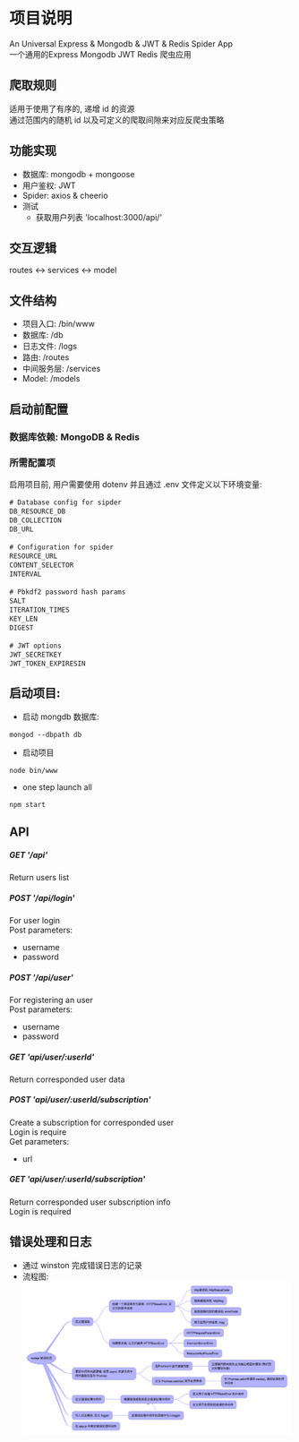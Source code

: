 # 项目说明
An Universal Express & Mongodb & JWT & Redis Spider App<br>
一个通用的Express Mongodb JWT Redis 爬虫应用

## 爬取规则
适用于使用了有序的, 递增 id 的资源\
通过范围内的随机 id 以及可定义的爬取间隙来对应反爬虫策略

## 功能实现
  * 数据库: mongodb + mongoose
  * 用户鉴权: JWT
  * Spider: axios & cheerio
  * 测试
    * 获取用户列表 'localhost:3000/api/'

## 交互逻辑
routes <-> services <-> model

## 文件结构
* 项目入口: /bin/www
* 数据库: /db
* 日志文件: /logs
* 路由: /routes
* 中间服务层: /services
* Model: /models

## 启动前配置
### 数据库依赖:  MongoDB & Redis

### 所需配置项
启用项目前, 用户需要使用 dotenv 并且通过 .env 文件定义以下环境变量:

~~~
# Database config for sipder
DB_RESOURCE_DB
DB_COLLECTION
DB_URL

# Configuration for spider
RESOURCE_URL
CONTENT_SELECTOR
INTERVAL

# Pbkdf2 password hash params
SALT
ITERATION_TIMES
KEY_LEN
DIGEST

# JWT options
JWT_SECRETKEY
JWT_TOKEN_EXPIRESIN
~~~




## 启动项目:
* 启动 mongdb 数据库:
~~~
mongod --dbpath db
~~~
* 启动项目
~~~
node bin/www
~~~
* one step launch all
~~~
npm start
~~~

## API
##### GET '/api' 
Return users list

##### POST '/api/login'
For user login\
Post parameters:
* username 
* password 

##### POST '/api/user' 
For registering an user\
Post parameters:
* username
* password

##### GET 'api/user/:userId'
Return corresponded user data

##### POST 'api/user/:userId/subscription'
Create a subscription for corresponded user\
Login is require\
Get parameters:
* url

##### GET 'api/user/:userId/subscription'
Return corresponded user subscription info\
Login is required



## 错误处理和日志
  * 通过 winston 完成错误日志的记录
  * 流程图:
![Error handling flow](./error-handling-flow.png)



